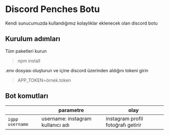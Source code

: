 # Discord Penches Botu
Kendi sunucumuzda kullandığımız kolaylıklar eklenecek olan discord botu

## Kurulum adımları
Tüm paketleri kurun
> npm install

.env dosyası oluşturun ve içine discord üzerinden aldığını tokeni girin
>APP_TOKEN=örnek.token

## Bot komutları
|                |parametre                         |olay                               |
|----------------|----------------------------------|-----------------------------------|
|`igpp username` |username: instagram kullanıcı adı | instagram profil fotoğrafı getirir|
